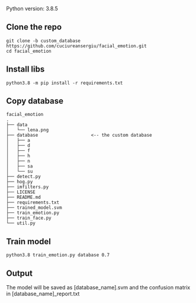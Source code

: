 Python version: 3.8.5

## Clone the repo
```
git clone -b custom_database https://github.com/cuciureansergiu/facial_emotion.git
cd facial_emotion
```

## Install libs
```
python3.8 -m pip install -r requirements.txt
```
## Copy database
```
facial_emotion
.
├── data
│   └── lena.png
├── database                    <-- the custom database
│   ├── a
│   ├── d
│   ├── f
│   ├── h
│   ├── n
│   ├── sa
│   └── su
├── detect.py
├── hog.py
├── imfilters.py
├── LICENSE
├── README.md
├── requirements.txt
├── trained_model.svm
├── train_emotion.py
├── train_face.py
└── util.py
```

## Train model
```
python3.8 train_emotion.py database 0.7
```

## Output
The model will be saved as [database_name].svm and the confusion matrix in [database_name]_report.txt
